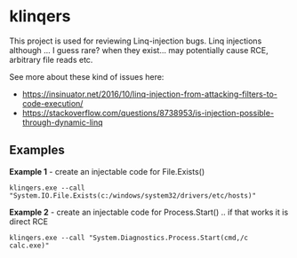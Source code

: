 # klinqers

This project is used for reviewing Linq-injection bugs. Linq injections although ... I guess rare? when they exist... may potentially cause RCE, arbitrary file reads etc. 

See more about these kind of issues here:
- https://insinuator.net/2016/10/linq-injection-from-attacking-filters-to-code-execution/
- https://stackoverflow.com/questions/8738953/is-injection-possible-through-dynamic-linq


## Examples

**Example 1** - create an injectable code for File.Exists()

`klinqers.exe --call "System.IO.File.Exists(c:/windows/system32/drivers/etc/hosts)" `


**Example 2** - create an injectable code for Process.Start() .. if that works it is direct RCE

`klinqers.exe --call "System.Diagnostics.Process.Start(cmd,/c calc.exe)" `
